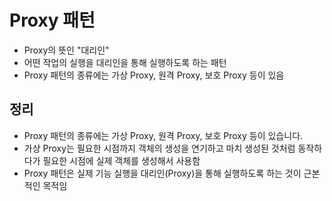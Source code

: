 # Proxy 패턴
- Proxy의 뜻인 "대리인"
- 어떤 작업의 실행을 대리인을 통해 실행하도록 하는 패턴
- Proxy 패턴의 종류에는 가상 Proxy, 원격 Proxy, 보호 Proxy 등이 있음

## 정리
- Proxy 패턴의 종류에는 가상 Proxy, 원격 Proxy, 보호 Proxy 등이 있습니다.
- 가상 Proxy는 필요한 시점까지 객체의 생성을 연기하고 마치 생성된 것처럼 동작하다가 필요한 시점에 실제 객체를 생성해서 사용함
- Proxy 패턴은 실제 기능 실행을 대리인(Proxy)을 통해 실행하도록 하는 것이 근본적인 목적임